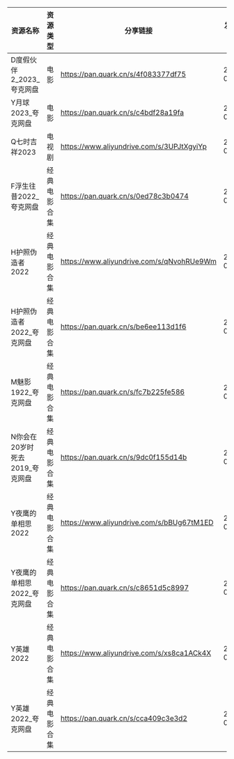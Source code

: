 | 资源名称                | 资源类型   | 分享链接                                      | 发布时间       |
| ------------------- | ------ | ----------------------------------------- | ---------- |
| D度假伙伴2_2023_夸克网盘    | 电影     | https://pan.quark.cn/s/4f083377df75       | 2023-08-27 |
| Y月球2023_夸克网盘        | 电影     | https://pan.quark.cn/s/c4bdf28a19fa       | 2023-08-27 |
| Q七时吉祥2023           | 电视剧    | https://www.aliyundrive.com/s/3UPJtXgyiYp | 2023-08-27 |
| F浮生往昔2022_夸克网盘      | 经典电影合集 | https://pan.quark.cn/s/0ed78c3b0474       | 2023-08-27 |
| H护照伪造者2022          | 经典电影合集 | https://www.aliyundrive.com/s/qNvohRUe9Wm | 2023-08-27 |
| H护照伪造者2022_夸克网盘     | 经典电影合集 | https://pan.quark.cn/s/be6ee113d1f6       | 2023-08-27 |
| M魅影1922_夸克网盘        | 经典电影合集 | https://pan.quark.cn/s/fc7b225fe586       | 2023-08-27 |
| N你会在20岁时死去2019_夸克网盘 | 经典电影合集 | https://pan.quark.cn/s/9dc0f155d14b       | 2023-08-27 |
| Y夜鹰的单相思2022         | 经典电影合集 | https://www.aliyundrive.com/s/bBUg67tM1ED | 2023-08-27 |
| Y夜鹰的单相思2022_夸克网盘    | 经典电影合集 | https://pan.quark.cn/s/c8651d5c8997       | 2023-08-27 |
| Y英雄2022             | 经典电影合集 | https://www.aliyundrive.com/s/xs8ca1ACk4X | 2023-08-27 |
| Y英雄2022_夸克网盘        | 经典电影合集 | https://pan.quark.cn/s/cca409c3e3d2       | 2023-08-27 |
